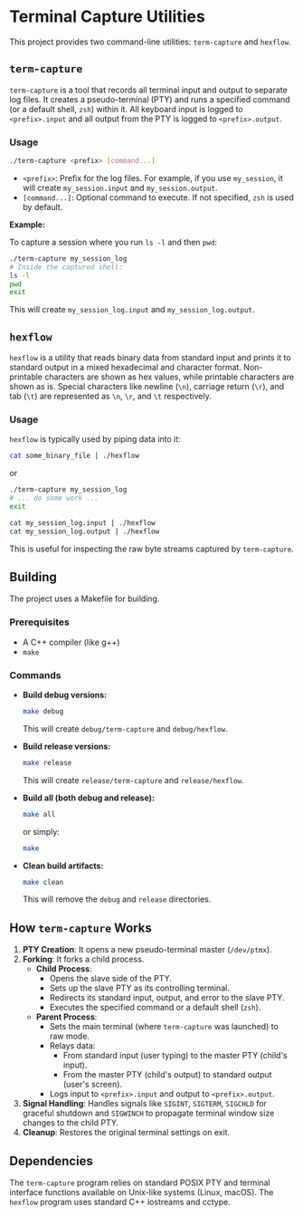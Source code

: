 # Terminal Capture Utilities

This project provides two command-line utilities: `term-capture` and `hexflow`.

## `term-capture`

`term-capture` is a tool that records all terminal input and output to separate log files. It creates a pseudo-terminal (PTY) and runs a specified command (or a default shell, `zsh`) within it. All keyboard input is logged to `<prefix>.input` and all output from the PTY is logged to `<prefix>.output`.

### Usage

```sh
./term-capture <prefix> [command...]
```

- `<prefix>`: Prefix for the log files. For example, if you use `my_session`, it will create `my_session.input` and `my_session.output`.
- `[command...]`: Optional command to execute. If not specified, `zsh` is used by default.

**Example:**

To capture a session where you run `ls -l` and then `pwd`:
```sh
./term-capture my_session_log
# Inside the captured shell:
ls -l
pwd
exit
```
This will create `my_session_log.input` and `my_session_log.output`.

## `hexflow`

`hexflow` is a utility that reads binary data from standard input and prints it to standard output in a mixed hexadecimal and character format. Non-printable characters are shown as hex values, while printable characters are shown as is. Special characters like newline (`\n`), carriage return (`\r`), and tab (`\t`) are represented as `\n`, `\r`, and `\t` respectively.

### Usage

`hexflow` is typically used by piping data into it:

```sh
cat some_binary_file | ./hexflow
```
or
```sh
./term-capture my_session_log
# ... do some work ...
exit

cat my_session_log.input | ./hexflow
cat my_session_log.output | ./hexflow
```

This is useful for inspecting the raw byte streams captured by `term-capture`.

## Building

The project uses a Makefile for building.

### Prerequisites
- A C++ compiler (like g++)
- `make`

### Commands

- **Build debug versions:**
  ```sh
  make debug
  ```
  This will create `debug/term-capture` and `debug/hexflow`.

- **Build release versions:**
  ```sh
  make release
  ```
  This will create `release/term-capture` and `release/hexflow`.

- **Build all (both debug and release):**
  ```sh
  make all
  ```
  or simply:
  ```sh
  make
  ```

- **Clean build artifacts:**
  ```sh
  make clean
  ```
  This will remove the `debug` and `release` directories.

## How `term-capture` Works

1.  **PTY Creation**: It opens a new pseudo-terminal master (`/dev/ptmx`).
2.  **Forking**: It forks a child process.
    *   **Child Process**:
        *   Opens the slave side of the PTY.
        *   Sets up the slave PTY as its controlling terminal.
        *   Redirects its standard input, output, and error to the slave PTY.
        *   Executes the specified command or a default shell (`zsh`).
    *   **Parent Process**:
        *   Sets the main terminal (where `term-capture` was launched) to raw mode.
        *   Relays data:
            *   From standard input (user typing) to the master PTY (child's input).
            *   From the master PTY (child's output) to standard output (user's screen).
        *   Logs input to `<prefix>.input` and output to `<prefix>.output`.
3.  **Signal Handling**: Handles signals like `SIGINT`, `SIGTERM`, `SIGCHLD` for graceful shutdown and `SIGWINCH` to propagate terminal window size changes to the child PTY.
4.  **Cleanup**: Restores the original terminal settings on exit.

## Dependencies

The `term-capture` program relies on standard POSIX PTY and terminal interface functions available on Unix-like systems (Linux, macOS).
The `hexflow` program uses standard C++ iostreams and cctype.
```
